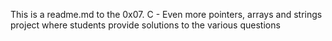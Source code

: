  This is a readme.md to the 0x07. C - Even more pointers, arrays and strings project where students provide solutions to the various questions
